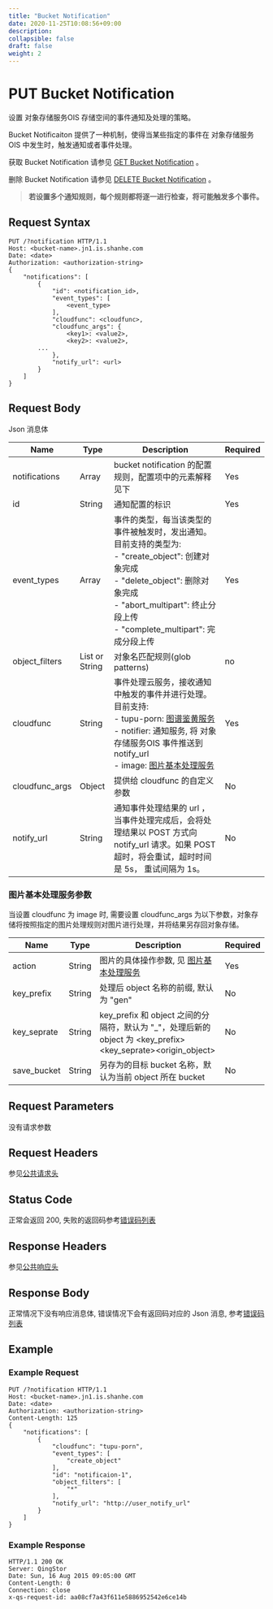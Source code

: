 ```yaml
---
title: "Bucket Notification"
date: 2020-11-25T10:08:56+09:00
description:
collapsible: false
draft: false
weight: 2
---
```


# PUT Bucket Notification

设置 对象存储服务OIS 存储空间的事件通知及处理的策略。

Bucket Notificaiton 提供了一种机制，使得当某些指定的事件在 对象存储服务OIS 中发生时，触发通知或者事件处理。

获取 Bucket Notification 请参见 [GET Bucket Notification](../get_notification/) 。

删除 Bucket Notification 请参见 [DELETE Bucket Notification](../delete_notification/) 。

> **若设置多个通知规则，每个规则都将逐一进行检查，将可能触发多个事件。**

## Request Syntax

```http
PUT /?notification HTTP/1.1
Host: <bucket-name>.jn1.is.shanhe.com
Date: <date>
Authorization: <authorization-string>
{
    "notifications": [
        {
            "id": <notification_id>,
            "event_types": [
                <event_type>
            ],
            "cloudfunc": <cloudfunc>,
            "cloudfunc_args": {
                <key1>: <value2>,
                <key2>: <value2>,
        ...
            },
            "notify_url": <url>
        }
    ]
}
```

## Request Body

Json 消息体

|Name|Type|Description|Required|
| - | - | - | - |
| notifications | Array | bucket notification 的配置规则，配置项中的元素解释见下 |  Yes |
| id | String | 通知配置的标识 | Yes |
| event_types | Array | 事件的类型，每当该类型的事件被触发时，发出通知。<br> 目前支持的类型为: <br> - "create_object": 创建对象完成 <br> - "delete_object": 删除对象完成 <br> - "abort_multipart": 终止分段上传 <br> - "complete_multipart": 完成分段上传 | Yes |
| object_filters | List or String | 对象名匹配规则(glob patterns) | no |
| cloudfunc | String | 事件处理云服务，接收通知中触发的事件并进行处理。目前支持: <br> - tupu-porn: [图谱鉴黄服务](../../../../manual/data_process/tupu_porn/) <br> - notifier: 通知服务, 将 对象存储服务OIS 事件推送到 notify_url <br> - image: [图片基本处理服务](../../../../manual/data_process/image_process/)| Yes |
| cloudfunc_args | Object | 提供给 cloudfunc 的自定义参数 | No |
| notify_url | String | 通知事件处理结果的 url ，当事件处理完成后，会将处理结果以 POST 方式向 notify_url 请求。如果 POST 超时，将会重试，超时时间是 5s， 重试间隔为 1s。| No |

### 图片基本处理服务参数

当设置 cloudfunc 为 image 时, 需要设置 cloudfunc_args 为以下参数，对象存储将按照指定的图片处理规则对图片进行处理，并将结果另存回对象存储。

|Name|Type|Description|Required|
| - | - | - | - |
| action | String | 图片的具体操作参数, 见 [图片基本处理服务](../../../../manual/data_process/image_process/) | Yes |
| key_prefix | String | 处理后 object 名称的前缀, 默认为 "gen" | No |
| key_seprate | String | key_prefix 和 object 之间的分隔符，默认为 "_"，处理后新的 object 为 <key_prefix><key_seprate><origin_object> | No |
| save_bucket | String | 另存为的目标 bucket 名称，默认为当前 object 所在 bucket | No |

## Request Parameters

没有请求参数

## Request Headers

参见[公共请求头](../../../common_header/#请求头字段-request-header)

## Status Code

正常会返回 200,  失败的返回码参考[错误码列表](../../../error_code/)

## Response Headers

参见[公共响应头](../../../common_header/#响应头字段-request-header)

## Response Body

正常情况下没有响应消息体, 错误情况下会有返回码对应的 Json 消息, 参考[错误码列表](../../../error_code/)


## Example

### Example Request

```http
PUT /?notification HTTP/1.1
Host: <bucket-name>.jn1.is.shanhe.com
Date: <date>
Authorization: <authorization-string>
Content-Length: 125
{
    "notifications": [
        {
            "cloudfunc": "tupu-porn",
            "event_types": [
                "create_object"
            ],
            "id": "notificaion-1",
            "object_filters": [
                "*"
            ],
            "notify_url": "http://user_notify_url"
        }
    ]
}
```

### Example Response

```http
HTTP/1.1 200 OK
Server: QingStor
Date: Sun, 16 Aug 2015 09:05:00 GMT
Content-Length: 0
Connection: close
x-qs-request-id: aa08cf7a43f611e5886952542e6ce14b
```
